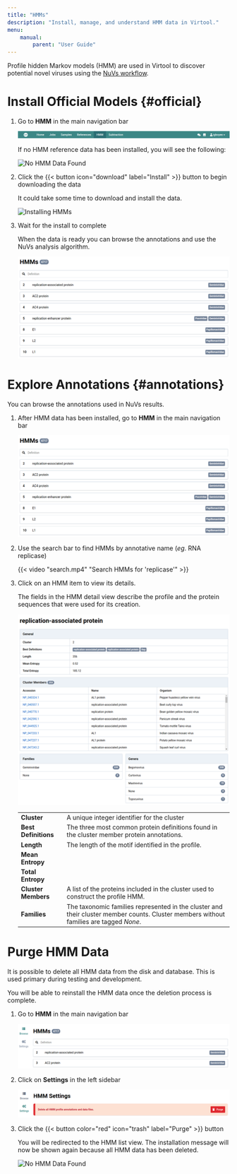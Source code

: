 ```yaml
---
title: "HMMs"
description: "Install, manage, and understand HMM data in Virtool."
menu:
    manual:
        parent: "User Guide"
---
```


Profile hidden Markov models (HMM) are used in Virtool to discover potential novel viruses using the [NuVs workflow](/docs/manual/sci_nuvs).

# Install Official Models {#official}

1. Go to **HMM** in the main navigation bar

    ![HHM in Main Navigation Bar](nav.png)

    If no HMM reference data has been installed, you will see the following:

    ![No HMM Data Found](/docs/manual/tutorials/hmms/no_data.png)

2. Click the {{< button icon="download" label="Install" >}} button to begin downloading the data

    It could take some time to download and install the data.

    ![Installing HMMs](/docs/manual/tutorials/hmms/installing.png)

3. Wait for the install to complete

    When the data is ready you can browse the annotations and use the NuVs analysis algorithm.

    ![Browse HMMs](list.png)

# Explore Annotations {#annotations}

You can browse the annotations used in NuVs results.

1. After HMM data has been installed, go to **HMM** in the main navigation bar

    ![Browse HMMs](list.png)

2. Use the search bar to find HMMs by annotative name (_eg_. RNA replicase)

    {{< video "search.mp4" "Search HMMs for 'replicase'" >}}

3. Click on an HMM item to view its details.

    The fields in the HMM detail view describe the profile and the protein sequences that were used for its creation.

    ![Browse HMMs](detail.png)

    |                      |                                                                                                                                        |
    | -------------------- | -------------------------------------------------------------------------------------------------------------------------------------- |
    | **Cluster**          | A unique integer identifier for the cluster                                                                                            |
    | **Best Definitions** | The three most common protein definitions found in the cluster member protein annotations.                                             |
    | **Length**           | The length of the motif identified in the profile.                                                                                     |
    | **Mean Entropy**     |                                                                                                                                        |
    | **Total Entropy**    |                                                                                                                                        |
    | **Cluster Members**  | A list of the proteins included in the cluster used to construct the profile HMM.                                                      |
    | **Families**         | The taxonomic families represented in the cluster and their cluster member counts. Cluster members without families are tagged _None_. |

# Purge HMM Data

It is possible to delete all HMM data from the disk and database. This is used primary during testing and development.

You will be able to reinstall the HMM data once the deletion process is complete.

1. Go to **HMM** in the main navigation bar

    ![HMM List View](list_with_side.png)

2. Click on **Settings** in the left sidebar

    ![Purge in Settings](settings.png)

3. Click the {{< button color="red" icon="trash" label="Purge" >}} button

    You will be redirected to the HMM list view. The installation message will now be shown again because all HMM data has been deleted.

    ![No HMM Data Found](/docs/manual/tutorials/hmms/no_data.png)
